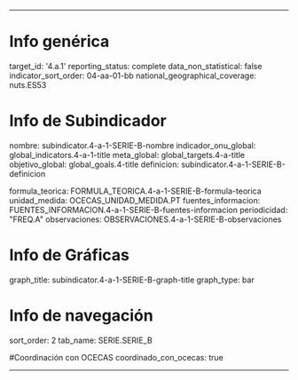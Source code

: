 ---

# Info genérica
target_id: '4.a.1'
reporting_status: complete
data_non_statistical: false
indicator_sort_order: 04-aa-01-bb
national_geographical_coverage: nuts.ES53

# Info de Subindicador
nombre: subindicator.4-a-1-SERIE-B-nombre
indicador_onu_global: global_indicators.4-a-1-title
meta_global: global_targets.4-a-title
objetivo_global: global_goals.4-title
definicion: subindicator.4-a-1-SERIE-B-definicion

formula_teorica: FORMULA_TEORICA.4-a-1-SERIE-B-formula-teorica
unidad_medida: OCECAS_UNIDAD_MEDIDA.PT
fuentes_informacion: FUENTES_INFORMACION.4-a-1-SERIE-B-fuentes-informacion
periodicidad: "FREQ.A"
observaciones: OBSERVACIONES.4-a-1-SERIE-B-observaciones

# Info de Gráficas
graph_title: subindicator.4-a-1-SERIE-B-graph-title
graph_type: bar

# Info de navegación
sort_order: 2
tab_name: SERIE.SERIE_B

#Coordinación con OCECAS
coordinado_con_ocecas: true

---